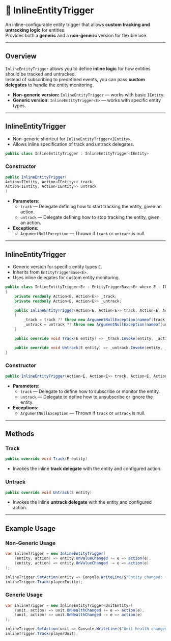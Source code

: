 # 🧩 InlineEntityTrigger

An inline-configurable entity trigger that allows **custom tracking and untracking logic** for entities.  
Provides both a **generic** and a **non-generic** version for flexible use.

---

## Overview

`InlineEntityTrigger` allows you to define **inline logic** for how entities should be tracked and untracked.  
Instead of subscribing to predefined events, you can pass **custom delegates** to handle the entity monitoring.

- **Non-generic version:** `InlineEntityTrigger` — works with basic `IEntity`.
- **Generic version:** `InlineEntityTrigger<E>` — works with specific entity types.

---

## InlineEntityTrigger

- Non-generic shortcut for `InlineEntityTrigger<IEntity>`.
- Allows inline specification of track and untrack delegates.

```csharp
public class InlineEntityTrigger : InlineEntityTrigger<IEntity>
```

### Constructor

```csharp
public InlineEntityTrigger(
Action<IEntity, Action<IEntity>> track,
Action<IEntity, Action<IEntity>> untrack
)
```
- **Parameters:**
    - `track` — Delegate defining how to start tracking the entity, given an action.
    - `untrack` — Delegate defining how to stop tracking the entity, given an action.
- **Exceptions:**
    - `ArgumentNullException` — Thrown if `track` or `untrack` is null.

---

## InlineEntityTrigger<E>

- Generic version for specific entity types `E`.
- Inherits from `EntityTriggerBase<E>`.
- Uses inline delegates for custom entity monitoring.

```csharp
public class InlineEntityTrigger<E> : EntityTriggerBase<E> where E : IEntity
{
    private readonly Action<E, Action<E>> _track;
    private readonly Action<E, Action<E>> _untrack;

    public InlineEntityTrigger(Action<E, Action<E>> track, Action<E, Action<E>> untrack)
    {
        _track = track ?? throw new ArgumentNullException(nameof(track));
        _untrack = untrack ?? throw new ArgumentNullException(nameof(untrack));
    }

    public override void Track(E entity) => _track.Invoke(entity, _action);

    public override void Untrack(E entity) => _untrack.Invoke(entity, _action);
}
```

### Constructor
```csharp
public InlineEntityTrigger(Action<E, Action<E>> track, Action<E, Action<E>> untrack)
```
- **Parameters:**
    - `track` — Delegate to define how to subscribe or monitor the entity.
    - `untrack` — Delegate to define how to unsubscribe or ignore the entity.
- **Exceptions:**
    - `ArgumentNullException` — Thrown if `track` or `untrack` is null.

---

## Methods

### Track
```csharp
public override void Track(E entity)
```
- Invokes the inline **track delegate** with the entity and configured action.

### Untrack
```csharp
public override void Untrack(E entity)
```
- Invokes the inline **untrack delegate** with the entity and configured action.

---

## Example Usage

### Non-Generic Usage

```csharp
var inlineTrigger = new InlineEntityTrigger(
    (entity, action) => entity.OnValueChanged += e => action(e),
    (entity, action) => entity.OnValueChanged -= e => action(e)
);

inlineTrigger.SetAction(entity => Console.WriteLine($"Entity changed: {entity.Name}"));
inlineTrigger.Track(playerEntity);
```

### Generic Usage

```csharp
var inlineTrigger = new InlineEntityTrigger<UnitEntity>(
    (unit, action) => unit.OnHealthChanged += e => action(e),
    (unit, action) => unit.OnHealthChanged -= e => action(e)
);

inlineTrigger.SetAction(unit => Console.WriteLine($"Unit health changed: {unit.Name}"));
inlineTrigger.Track(playerUnit);
```